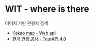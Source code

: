 # WIT - where is there

이미지 기반 관광지 검색 

- [Kakao map - Web api](https://apis.map.kakao.com/web/)
- [한국 관광 공사 - TourAPI 4.0](https://api.visitkorea.or.kr/#/)
